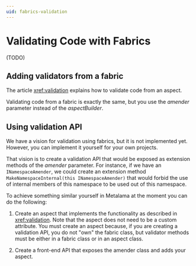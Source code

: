 ```yaml
---
uid: fabrics-validation
---
```


# Validating Code with Fabrics

(TODO)

## Adding validators from a fabric

The article <xref:validation> explains how to validate code from an aspect.

Validating code from a fabric is exactly the same, but you use the _amender_ parameter instead of the _aspectBuilder_.

## Using validation API

We have a vision for validation using fabrics, but it is not implemented yet. However, you can implement it yourself for your own projects.

That vision is to create a validation API that would be exposed as extension methods of the _amender_ parameter. For instance, if we have an `INamespaceAmender`, we could create an extension method `MakeNamespaceInternal(this INamespaceAmender)` that would forbid the use of internal members of this namespace to be used out of this namespace.

To achieve something similar yourself in Metalama at the moment you can do the following:

1. Create an aspect that implements the functionality as described in <xref:validation>. Note that the aspect does not need to be a custom attribute. You must create an aspect because, if you are creating a validation API, you do not "own" the fabric class, but validator methods must be either in a fabric class or in an aspect class.

2. Create a front-end API that exposes the amender class and adds your aspect.




